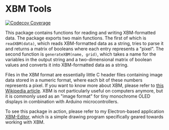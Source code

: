 # XBM Tools

[![Codecov Coverage](https://img.shields.io/codecov/c/github/troeggla/xbm/master.svg?style=flat-square)](https://codecov.io/gh/troeggla/xbm/)

This package contains functions for reading and writing XBM-formatted data.
The package exports two main functions. The first of which is `readXBM(data)`,
which reads XBM-formatted data as a string, tries to parse it and returns a
matrix of booleans where each entry represents a "pixel". The second function
is `generateXBM(name, grid)`, which takes a name for the variables in the
output string and a two-dimensional matrix of boolean values and converts it
into XBM-formatted data as a string.

Files in the XBM format are essentially little C header files containing image
data stored in a numeric format, where each bit of these numbers represents a
pixel. If you want to know more about XBM, please refer to [this Wikipedia
article](https://en.wikipedia.org/wiki/X_BitMap). XBM is not particularly
useful on computers anymore, but it is commonly used as an "image format" for
tiny monochrome OLED displays in combination with Arduino microcontrollers.

To see this package in action, please refer to my Electron-based application
[XBM-Editor](https://github.com/troeggla/xbm-editor), which is a simple drawing
program specifically geared towards working with XBM.
